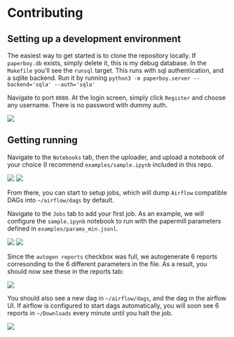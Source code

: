 
# Contributing

## Setting up a development environment
The easiest way to get started is to clone the repository locally. If `paperboy.db` exists, simply delete it, this is my debug database. In the `Makefile` you'll see the `runsql` target. This runs with sql authentication, and a sqlite backend. Run it by running `python3 -m paperboy.server --backend='sqla' --auth='sqla'`

Navigate to port `8080`. At the login screen, simply click `Register` and choose any username. There is no password with dummy auth.

![](https://raw.githubusercontent.com/timkpaine/paperboy/main/docs/img/contributing1.png)

## Getting running
Navigate to the `Notebooks` tab, then the uploader, and upload a notebook of your choice (I recommend `examples/sample.ipynb` included in this repo.

![](https://raw.githubusercontent.com/timkpaine/paperboy/main/docs/img/contributing2.png)
![](https://raw.githubusercontent.com/timkpaine/paperboy/main/docs/img/contributing3.gif)

From there, you can start to setup jobs, which will dump `Airflow` compatible DAGs into `~/airflow/dags` by default.

Navigate to the `Jobs` tab to add your first job. As an example, we will configure the `sample.ipynb` notebook to run with the papermill parameters defined in `examples/params_min.jsonl`.

![](https://raw.githubusercontent.com/timkpaine/paperboy/main/docs/img/contributing4.png)
![](https://raw.githubusercontent.com/timkpaine/paperboy/main/docs/img/contributing5.gif)


Since the `autogen reports` checkbox was full, we autogenerate 6 reports corresonding to the 6 different parameters in the file. As a result, you should now see these in the reports tab:

![](https://raw.githubusercontent.com/timkpaine/paperboy/main/docs/img/contributing6.png)

You should also see a new dag in `~/airflow/dags`, and the dag in the airflow UI. If airflow is configured to start dags automatically, you will soon see 6 reports in `~/Downloads` every minute until you halt the job. 

![](https://raw.githubusercontent.com/timkpaine/paperboy/main/docs/img/dag.png)
